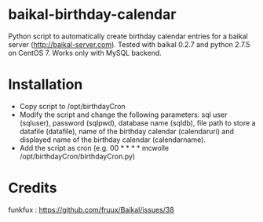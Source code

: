 baikal-birthday-calendar
========================

Python script to automatically create birthday calendar entries for a baikal server (http://baikal-server.com).
Tested with baikal 0.2.7 and python 2.7.5 on CentOS 7. Works only with MySQL backend.

Installation
========================
- Copy script to /opt/birthdayCron
- Modify the script and change the following parameters: sql user (sqluser), password (sqlpwd), database name (sqldb), file path to store a datafile (datafile), name of the birthday calendar (calendaruri) and displayed name of the birthday calendar (calendarname).
- Add the script as cron (e.g. 00 * * * * mcwolle /opt/birthdayCron/birthdayCron.py)

Credits
========================
funkfux : https://github.com/fruux/Baikal/issues/38
